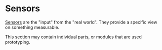 # Sensors

[Sensors](https://en.wikipedia.org/wiki/Sensor) are the "input" from the "real world". They provide a specific view on something measurable.

This section may contain individual parts, or modules that are used prototyping.
